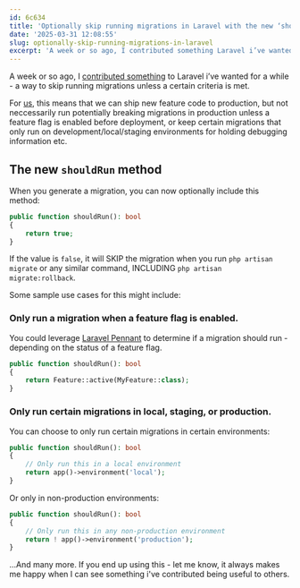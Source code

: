 ```yaml
---
id: 6c634
title: 'Optionally skip running migrations in Laravel with the new ‘shouldRun’ method'
date: '2025-03-31 12:08:55'
slug: optionally-skip-running-migrations-in-laravel
excerpt: 'A week or so ago, I contributed something Laravel i’ve wanted for a while - a way to skip running migrations unless a certain criteria is met.'
---
```


A week or so ago, I [contributed something](https://github.com/laravel/framework/pull/55011) to Laravel i’ve wanted for a while - a way to skip running migrations unless a certain criteria is met.

For [us](https://socialsync.app), this means that we can ship new feature code to production, but not neccessarily run potentially breaking migrations in production unless a feature flag is enabled before deployment, or keep certain migrations that only run on development/local/staging environments for holding debugging information etc.

## The new `shouldRun` method

When you generate a migration, you can now optionally include this method:

```php
public function shouldRun(): bool
{
	return true;
}
```

If the value is `false`, it will SKIP the migration when you run `php artisan migrate` or any similar command, INCLUDING `php artisan migrate:rollback`.

Some sample use cases for this might include:

### Only run a migration when a feature flag is enabled.

You could leverage [Laravel Pennant](https://laravel.com/docs/12.x/pennant#main-content) to determine if a migration should run - depending on the status of a feature flag.

```php
public function shouldRun(): bool
{
	return Feature::active(MyFeature::class);
}
```

### Only run certain migrations in local, staging, or production.

You can choose to only run certain migrations in certain environments:

```php
public function shouldRun(): bool
{
	// Only run this in a local environment
	return app()->environment('local');
}
```

Or only in non-production environments:

```php
public function shouldRun(): bool
{
	// Only run this in any non-production environment
	return ! app()->environment('production');
}
```

...And many more. If you end up using this - let me know, it always makes me happy when I can see something i've contributed being useful to others.

